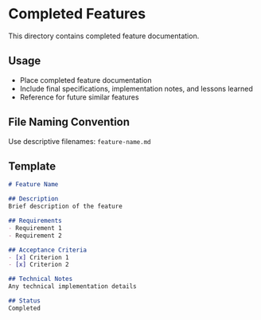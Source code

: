# Completed Features

This directory contains completed feature documentation.

## Usage

- Place completed feature documentation
- Include final specifications, implementation notes, and lessons learned
- Reference for future similar features

## File Naming Convention

Use descriptive filenames: `feature-name.md`

## Template

```markdown
# Feature Name

## Description
Brief description of the feature

## Requirements
- Requirement 1
- Requirement 2

## Acceptance Criteria
- [x] Criterion 1
- [x] Criterion 2

## Technical Notes
Any technical implementation details

## Status
Completed
```
